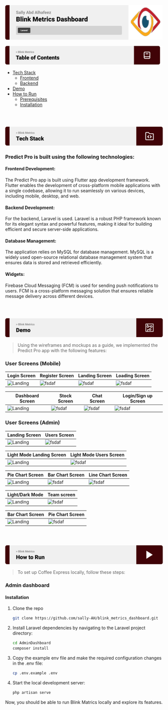<img src="./readme/title1.png"/> 
<br><br> 

<img src="./readme/title7.png"/> 


- [Tech Stack](#tech-stack)
  - [Frontend](#Frontend)
  - [Backend](#Backend)
- [Demo](#Demo)
- [How to Run](#how-to-run)
  - [Prerequisites](#prerequisites)
  - [Installation](#installation)


<br><br>  



<!-- Tech stack -->
<a name="tech-stack" ></a>
<img src="./readme/title5.png"/>

###  Predict Pro is built using the following technologies:

<a name="Frontend" ></a>
#### Frontend Development:
The Predict Pro app is built using Flutter app development framework. Flutter enables the development of cross-platform mobile applications with a single codebase, allowing it to run seamlessly on various devices, including mobile, desktop, and web.

<a name="Backend" ></a>
#### Backend Development:
For the backend, Laravel is used. Laravel is a robust PHP framework known for its elegant syntax and powerful features, making it ideal for building efficient and secure server-side applications.

#### Database Management:
The application relies on MySQL for database management. MySQL is a widely used open-source relational database management system that ensures data is stored and retrieved efficiently.


#### Widgets:
Firebase Cloud Messaging (FCM) is used for sending push notifications to users. FCM is a cross-platform messaging solution that ensures reliable message delivery across different devices.

<br><br>

<!-- Demo -->
<a name="Demo" ></a>
<img src="./readme/title4.png"/>

> Using the wireframes and mockups as a guide, we implemented the Predict Pro app with the following features:

### User Screens (Mobile)
| Login Screen  | Register Screen | Landing Screen | Loading Screen |
| ---| ---| ---| ---|
| ![Landing](./readme/demo/Rloginpage.jpg) | ![fsdaf](./readme/demo/RregisterScreen.jpg) | ![fsdaf](./readme/demo/Rlandingpage.jpg) | ![fsdaf](./readme/demo/Mdash.jpg) |



| Dashboard Screen | Stock Screen | Chat Screen | Login/Sign up Screen |
| ---| ---| ---| ---|
| ![Landing](./readme/demo/GIFs/ezgif.com-gif-maker.gif) | ![fsdaf](./readme/demo/GIFs/ezgif.com-gif-maker(1).gif) | ![fsdaf](./readme/demo/GIFs/ezgif.com-gif-maker(2).gif) | ![fsdaf](./readme/demo/GIFs/ezgif.com-video-to-gif.gif) |

### User Screens (Admin)
| Landing Screen | Users Screen |
| ---| ---|
| ![Landing](./readme/demo/newDash.PNG) | ![fsdaf](./readme/demo/users.PNG) |

| Light Mode Landing Screen | Light Mode Users Screen |
| ---| ---|
| ![Landing](./readme/demo/LNdash.PNG) | ![fsdaf](./readme/demo/Luser.PNG) |

| Pie Chart Screen | Bar Chart Screen | Line Chart Screen |
| ---| ---| ---|
| ![Landing](./readme/demo/pie.PNG) | ![fsdaf](./readme/demo/Bar.PNG) | ![fsdaf](./readme/demo/line.PNG) |

| Light/Dark Mode | Team screen |
| ---| ---|
| ![Landing](./readme/demo/GIFs/GD1.gif) | ![fsdaf](./readme/demo/GIFs/GG2.gif) |

| Bar Chart Screen | Pie Chart Screen |
| ---| ---|
| ![Landing](./readme/demo/GIFs/GD3.gif) | ![fsdaf](./readme/demo/GIFs/GD4.gif) |


<br><br> 



<!-- How to run -->
<a name="how-to-run" ></a>
<img src="./readme/title6.png"/> 

> To set up Coffee Express locally, follow these steps:

### Admin dashboard

#### Installation


1. Clone the repo
   ```sh
   git clone https://github.com/sally-AH/blink_metrics_dashboard.git
   ```
2. Install Laravel dependencies by navigating to the Laravel project directory:
   ```sh
   cd AdminDashboard
   composer install
   ```
3. Copy the example env file and make the required configuration changes in the .env file:
   ```sh
   cp .env.example .env
   ```
4. Start the local development server:
   ```sh
   php artisan serve
   ```


Now, you should be able to run Blink Matrics locally and explore its features.
